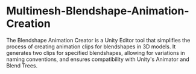 # Multimesh-Blendshape-Animation-Creation
The Blendshape Animation Creator is a Unity Editor tool that simplifies the process of creating animation clips for blendshapes in 3D models. It generates two clips for specified blendshapes, allowing for variations in naming conventions, and ensures compatibility with Unity's Animator and Blend Trees.
